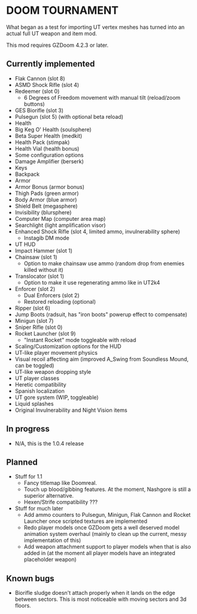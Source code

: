 # DOOM TOURNAMENT

What began as a test for importing UT vertex meshes has turned into an actual
full UT weapon and item mod.

This mod requires GZDoom 4.2.3 or later.

## Currently implemented

 - Flak Cannon (slot 8)
 - ASMD Shock Rifle (slot 4)
 - Redeemer (slot 0)
   - 6 Degrees of Freedom movement with manual tilt (reload/zoom buttons)
 - GES Biorifle (slot 3)
 - Pulsegun (slot 5) (with optional beta reload)
 - Health
  - Big Keg O' Health (soulsphere)
  - Beta Super Health (medkit)
  - Health Pack (stimpak)
  - Health Vial (health bonus)
 - Some configuration options
 - Damage Amplifier (berserk)
 - Keys
 - Backpack
 - Armor
  - Armor Bonus (armor bonus)
  - Thigh Pads (green armor)
  - Body Armor (blue armor)
  - Shield Belt (megasphere)
 - Invisibility (blursphere)
 - Computer Map (computer area map)
 - Searchlight (light amplification visor)
 - Enhanced Shock Rifle (slot 4, limited ammo, invulnerability sphere)
   - Instagib DM mode
 - UT HUD
 - Impact Hammer (slot 1)
 - Chainsaw (slot 1)
   - Option to make chainsaw use ammo (random drop from enemies killed without it)
 - Translocator (slot 1)
   - Option to make it use regenerating ammo like in UT2k4
 - Enforcer (slot 2)
   - Dual Enforcers (slot 2)
   - Restored reloading (optional)
 - Ripper (slot 6)
 - Jump Boots (radsuit, has "iron boots" powerup effect to compensate)
 - Minigun (slot 7)
 - Sniper Rifle (slot 0)
 - Rocket Launcher (slot 9)
   - "Instant Rocket" mode toggleable with reload
 - Scaling/Customization options for the HUD
 - UT-like player movement physics
 - Visual recoil affecting aim (improved A_Swing from Soundless Mound, can be
   toggled)
 - UT-like weapon dropping style
 - UT player classes
 - Heretic compatibility
 - Spanish localization
 - UT gore system (WIP, toggleable)
 - Liquid splashes
 - Original Invulnerability and Night Vision items

## In progress

 - N/A, this is the 1.0.4 release

## Planned

 - Stuff for 1.1
   - Fancy titlemap like Doomreal.
   - Touch up blood/gibbing features. At the moment, Nashgore is still a
     superior alternative.
   - Hexen/Strife compatibility ???
 - Stuff for much later
   - Add ammo counters to Pulsegun, Minigun, Flak Cannon and Rocket Launcher
     once scripted textures are implemented
   - Redo player models once GZDoom gets a well deserved model animation system
     overhaul (mainly to clean up the current, messy implementation of this)
   - Add weapon attachment support to player models when that is also added in
     (at the moment all player models have an integrated placeholder weapon)

## Known bugs

 - Biorifle sludge doesn't attach properly when it lands on the edge between
   sectors. This is most noticeable with moving sectors and 3d floors.
